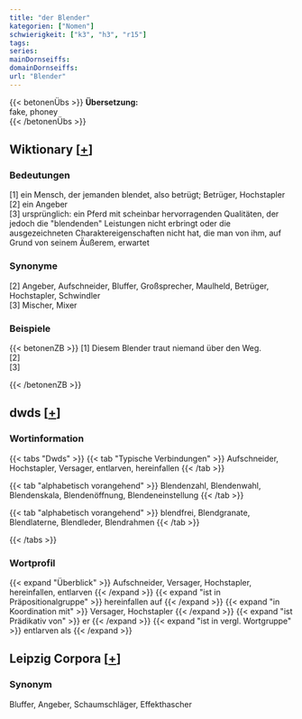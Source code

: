 ```yaml
---
title: "der Blender"
kategorien: ["Nomen"]
schwierigkeit: ["k3", "h3", "r15"]
tags:
series:
mainDornseiffs:
domainDornseiffs:
url: "Blender"
---
```


{{< betonenÜbs >}}
**Übersetzung:**  
fake, phoney  
{{< /betonenÜbs >}}

## Wiktionary [[+](https://de.wiktionary.org/wiki/Blender)]

### Bedeutungen
[1] ein Mensch, der jemanden blendet, also betrügt; Betrüger, Hochstapler  
[2] ein Angeber  
[3] ursprünglich: ein Pferd mit scheinbar hervorragenden Qualitäten, der jedoch die "blendenden" Leistungen nicht erbringt oder die ausgezeichneten Charaktereigenschaften nicht hat, die man von ihm, auf Grund von seinem Äußerem, erwartet  

### Synonyme
[2] Angeber, Aufschneider, Bluffer, Großsprecher, Maulheld, Betrüger, Hochstapler, Schwindler  
[3] Mischer, Mixer  

### Beispiele
{{< betonenZB >}}
[1] Diesem Blender traut niemand über den Weg.  
[2]  
[3]  

{{< /betonenZB >}}


## dwds [[+](https://www.dwds.de/wb/Blender)]

### Wortinformation
{{< tabs "Dwds" >}}
{{< tab "Typische Verbindungen" >}}
Aufschneider, Hochstapler, Versager, entlarven, hereinfallen
{{< /tab >}}

{{< tab "alphabetisch vorangehend" >}}
Blendenzahl, Blendenwahl, Blendenskala, Blendenöffnung, Blendeneinstellung
{{< /tab >}}

{{< tab "alphabetisch vorangehend" >}}
blendfrei, Blendgranate, Blendlaterne, Blendleder, Blendrahmen
{{< /tab >}}

{{< /tabs >}}

### Wortprofil
{{< expand "Überblick" >}} Aufschneider, Versager, Hochstapler, hereinfallen, entlarven {{< /expand >}}
{{< expand "ist in Präpositionalgruppe" >}} hereinfallen auf {{< /expand >}}
{{< expand "in Koordination mit" >}} Versager, Hochstapler {{< /expand >}}
{{< expand "ist Prädikativ von" >}} er {{< /expand >}}
{{< expand "ist in vergl. Wortgruppe" >}} entlarven als {{< /expand >}}

## Leipzig Corpora [[+](https://corpora.uni-leipzig.de/en/res?word=Blender&corpusId=deu_newscrawl-public_2018)]


### Synonym
Bluffer, Angeber, Schaumschläger, Effekthascher


